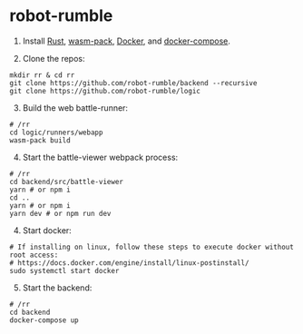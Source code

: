 # robot-rumble

1. Install [Rust](https://rustup.rs/), [wasm-pack](https://rustwasm.github.io/wasm-pack/installer/), [Docker](https://docs.docker.com/get-docker/), and [docker-compose](https://docs.docker.com/compose/install/).

2. Clone the repos:
```
mkdir rr & cd rr
git clone https://github.com/robot-rumble/backend --recursive
git clone https://github.com/robot-rumble/logic
```

3. Build the web battle-runner:
```
# /rr
cd logic/runners/webapp
wasm-pack build
```

4. Start the battle-viewer webpack process:
```
# /rr
cd backend/src/battle-viewer
yarn # or npm i
cd ..
yarn # or npm i
yarn dev # or npm run dev
```

4. Start docker:
```
# If installing on linux, follow these steps to execute docker without root access:
# https://docs.docker.com/engine/install/linux-postinstall/
sudo systemctl start docker
```

5. Start the backend:
```
# /rr
cd backend
docker-compose up
```
